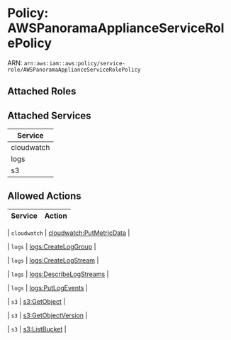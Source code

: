 # Policy: AWSPanoramaApplianceServiceRolePolicy

ARN: `arn:aws:iam::aws:policy/service-role/AWSPanoramaApplianceServiceRolePolicy`

## Attached Roles

## Attached Services

| Service |
|---------|
| cloudwatch |
| logs |
| s3 |

## Allowed Actions

| Service | Action |
|:-------:|--------|

| `cloudwatch` | [cloudwatch:PutMetricData](../actions.md#cloudwatch:putmetricdata) |

| `logs` | [logs:CreateLogGroup](../actions.md#logs:createloggroup) |

| `logs` | [logs:CreateLogStream](../actions.md#logs:createlogstream) |

| `logs` | [logs:DescribeLogStreams](../actions.md#logs:describelogstreams) |

| `logs` | [logs:PutLogEvents](../actions.md#logs:putlogevents) |

| `s3` | [s3:GetObject](../actions.md#s3:getobject) |

| `s3` | [s3:GetObjectVersion](../actions.md#s3:getobjectversion) |

| `s3` | [s3:ListBucket](../actions.md#s3:listbucket) |
